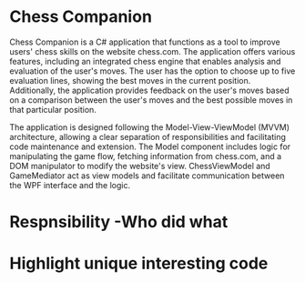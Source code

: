 # Chess Companion
Chess Companion is a C# application that functions as a tool to improve users' chess skills on the website chess.com. The application offers various features, including an integrated chess engine that enables analysis and evaluation of the user's moves. The user has the option to choose up to five evaluation lines, showing the best moves in the current position. Additionally, the application provides feedback on the user's moves based on a comparison between the user's moves and the best possible moves in that particular position.

The application is designed following the Model-View-ViewModel (MVVM) architecture, allowing a clear separation of responsibilities and facilitating code maintenance and extension. The Model component includes logic for manipulating the game flow, fetching information from chess.com, and a DOM manipulator to modify the website's view. ChessViewModel and GameMediator act as view models and facilitate communication between the WPF interface and the logic.


# Respnsibility -Who did what

# Highlight unique interesting code

